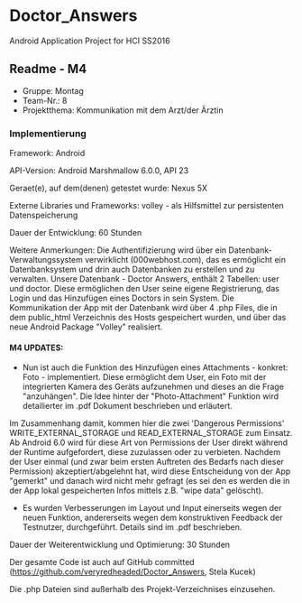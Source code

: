 # Doctor_Answers
Android Application Project for HCI SS2016

## Readme - M4

* Gruppe:	Montag
* Team-Nr.: 8
* Projektthema: Kommunikation mit dem Arzt/der Ärztin

### Implementierung

Framework:	Android

API-Version:	Android Marshmallow 6.0.0, API 23

Geraet(e), auf dem(denen) getestet wurde:
Nexus 5X

Externe Libraries und Frameworks:
volley - als Hilfsmittel zur persistenten Datenspeicherung

Dauer der Entwicklung:
60 Stunden

Weitere Anmerkungen:
Die Authentifizierung wird über ein Datenbank-Verwaltungssystem verwirklicht (000webhost.com),
das es ermöglicht ein Datenbanksystem und drin auch Datenbanken zu erstellen und zu verwalten.
Unsere Datenbank - Doctor Answers, enthält 2 Tabellen: user und doctor. Diese ermöglichen den
User seine eigene Registrierung, das Login und das Hinzufügen eines Doctors in sein System.
Die Kommunikation der App mit der Datenbank wird über 4 .php Files, die in dem public_html Verzeichnis
des Hosts gespeichert wurden, und über das neue Android Package "Volley" realisiert.

#### M4 UPDATES:
- Nun ist auch die Funktion des Hinzufügen eines Attachments - konkret: Foto - implementiert.
Diese ermöglicht dem User, ein Foto mit der integrierten Kamera des Geräts aufzunehmen und dieses an die Frage "anzuhängen".
Die Idee hinter der "Photo-Attachment" Funktion wird detailierter im .pdf Dokument beschrieben und erläutert.

Im Zusammenhang damit, kommen hier die zwei 'Dangerous Permissions' WRITE_EXTERNAL_STORAGE und READ_EXTERNAL_STORAGE zum Einsatz.
Ab Android 6.0 wird für diese Art von Permissions der User direkt während der Runtime aufgefordert, diese zuzulassen oder zu verbieten.
Nachdem der User einmal (und zwar beim ersten Auftreten des Bedarfs nach dieser Permission) akzeptiert/abgelehnt hat, wird diese Entscheidung
von der App "gemerkt" und danach wird nicht mehr gefragt (es sei den es werden die in der App lokal gespeicherten Infos mittels z.B. "wipe data"
gelöscht).

- Es wurden Verbesserungen im Layout und Input einerseits wegen der neuen Funktion, andererseits wegen dem konstruktiven Feedback
der Testnutzer, durchgeführt. Details sind im .pdf beschrieben.

Dauer der Weiterentwicklung und Optimierung:
30 Stunden


Der gesamte Code ist auch auf GitHub committed (https://github.com/veryredheaded/Doctor_Answers, Stela Kucek)

Die .php Dateien sind außerhalb des Projekt-Verzeichnises einzusehen.